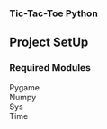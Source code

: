 ### Tic-Tac-Toe Python
## Project SetUp
### Required Modules
Pygame<br/>
Numpy<br/>
Sys<br/>
Time<br/>


